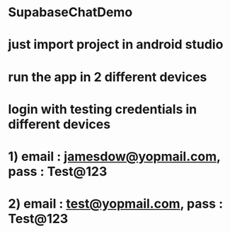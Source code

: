 # SupabaseChatDemo
# just import project in android studio
# run the app in 2 different devices
# login with testing credentials in different devices
# 1) email : jamesdow@yopmail.com, pass : Test@123
# 2) email : test@yopmail.com, pass : Test@123
